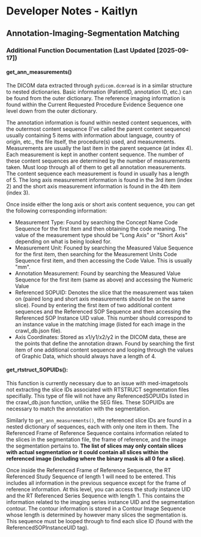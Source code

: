 # Developer Notes - Kaitlyn 

## Annotation-Imaging-Segmentation Matching 

### Additional Function Documentation (Last Updated [2025-09-17])

#### get_ann_measurements()

The DICOM data extracted through `pydicom.dcmread` is in a similar structure to nested dictionaries. Basic information (PatientID, annotation ID, etc.) can be found from the outer dictionary. The reference imaging information is found within the Current Requested Procedure Evidence Sequence one level down from the outer dictionary. 

The annotation information is found within nested content sequences, with the outermost content sequence (I've called the parent content sequence) usually containing 5 items with information about language, country of origin, etc., the file itself, the procedure(s) used, and measurements. Measurements are usually the last item in the parent sequence (at index 4). Each measurement is kept in another content sequence. The number of these content sequences are determined by the number of measurements taken. Must loop through all of them to get all annotation measurements. The content sequence each measurement is found in usually has a length of 5. The long axis measurement information is found in the 3rd item (index 2) and the short axis measurement information is found in the 4th item (index 3). 

Once inside either the long axis or short axis content sequence, you can get the following corresponding information: 
* Measurement Type: Found by searching the Concept Name Code Sequence for the first item and then obtaining the code meaning. The value of the measurement type should be "Long Axis" or "Short Axis" depending on what is being looked for. 
* Measurement Unit: Founed by searching the Measured Value Sequence for the first item, then searching for the Measurement Units Code Sequence first item, and then accessing the Code Value. This is usually "mm". 
* Annotation Measurement: Found by searching the Measured Value Sequence for the first item (same as above) and accessing the Numeric Value 
* Referenced SOPUID: Denotes the slice that the measurement was taken on (paired long and short axis measurements should be on the same slice). Found by entering the first item of two additional content sequences and the Referenced SOP Sequence and then accessing the Referenced SOP Instance UID value. This number should correspond to an instance value in the matching image (listed for each image in the crawl_db.json file). 
* Axis Coordinates: Stored as x1/y1/x2/y2 in the DICOM data, these are the points that define the annotation drawn. Found by searching the first item of one additional content sequence and looping through the values of Graphic Data, which should always have a length of 4. 

#### get_rtstruct_SOPUIDs(): 

This function is currently necessary due to an issue with med-imagetools not extracting the slice IDs associated with RTSTRUCT segmentation files specifially. This type of file will not have any ReferencedSOPUIDs listed in the crawl_db.json function, unlike the SEG files. These SOPUIDs are necessary to match the annotation with the segmentation. 

Similarly to `get_ann_measurements()`, the referenced slice IDs are found in a nested dictionary of sequences, each with only one item in them. The Referenced Frame of Reference Sequence contains information related to the slices in the segmentation file, the frame of reference, and the image the segmentation pertains to. **The list of slices may only contain slices with actual segmentation or it could contain all slices within the referenced image (including where the binary mask is all 0 for a slice)**. 

Once inside the Referenced Frame of Reference Sequence, the RT Referenced Study Sequence of length 1 will need to be entered. This includes all information in the previous sequence except for the frame of reference information. At this level, you can access the study instance UID and the RT Referenced Series Sequence with length 1. This contains the information related to the imaging series instance UID and the segmentation contour. The contour information is stored in a Contour Image Sequence whose length is determined by however many slices the segmentation is. This sequence must be looped through to find each slice ID (found with the ReferencedSOPInstanceUID tag). 